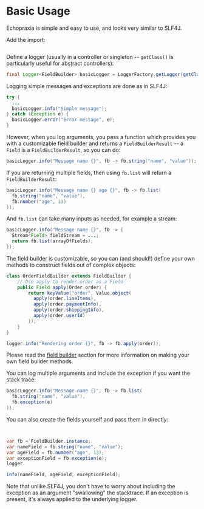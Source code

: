 
# Basic Usage

Echopraxia is simple and easy to use, and looks very similar to SLF4J.

Add the import:

```java

```

Define a logger (usually in a controller or singleton -- `getClass()` is particularly useful for abstract controllers):

```java
final Logger<FieldBuilder> basicLogger = LoggerFactory.getLogger(getClass());
```

Logging simple messages and exceptions are done as in SLF4J:

```java
try {
  ...
  basicLogger.info("Simple message");
} catch (Exception e) {
  basicLogger.error("Error message", e);  
}
```

However, when you log arguments, you pass a function which provides you with a customizable field builder and returns a `FieldBuilderResult` -- a `Field` is a `FieldBuilderResult`, so you can do:

```java
basicLogger.info("Message name {}", fb -> fb.string("name", "value"));
```

If you are returning multiple fields, then using `fb.list` will return a `FieldBuilderResult`:

```java
basicLogger.info("Message name {} age {}", fb -> fb.list(
  fb.string("name", "value"),
  fb.number("age", 13)
));
```

And `fb.list` can take many inputs as needed, for example a stream:

```java
basicLogger.info("Message name {}", fb -> {
  Stream<Field> fieldStream = ...;
  return fb.list(arrayOfFields);
});
```

The field builder is customizable, so you can (and should!) define your own methods to construct fields out of complex objects:

```java
class OrderFieldBuilder extends FieldBuilder {
    // Use apply to render order as a Field
    public Field apply(Order order) {
        return keyValue("order", Value.object(
          apply(order.lineItems), 
          apply(order.paymentInfo),
          apply(order.shippingInfo),
          apply(order.userId)      
        ));
    }
}

logger.info("Rendering order {}", fb -> fb.apply(order));
```

Please read the [field builder](fieldbuilder.md) section for more information on making your own field builder methods.

You can log multiple arguments and include the exception if you want the stack trace:

```java
basicLogger.info("Message name {}", fb -> fb.list(
  fb.string("name", "value"),
  fb.exception(e)
));
```

You can also create the fields yourself and pass them in directly:

```java


var fb = FieldBuilder.instance;
var nameField = fb.string("name", "value");
var ageField = fb.number("age", 13);
var exceptionField = fb.exception(e);
logger.

info(nameField, ageField, exceptionField);
```

Note that unlike SLF4J, you don't have to worry about including the exception as an argument "swallowing" the stacktrace.  If an exception is present, it's always applied to the underlying logger.
 